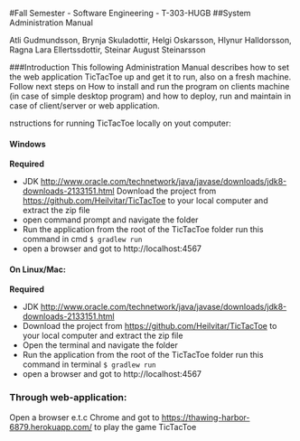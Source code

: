 #Fall Semester - Software Engineering - T-303-HUGB 
##System Administration Manual 

Atli Gudmundsson, Brynja Skuladottir, Helgi Oskarsson, Hlynur Halldorsson, Ragna Lara Ellertssdottir, Steinar August Steinarsson 

###Introduction
This following Administration Manual describes how to set the web application TicTacToe up and get it to run, also on a fresh machine. Follow next steps on How to install and run the program on clients machine (in case of simple desktop program) and how to deploy, run and maintain in case of client/server or web application.


nstructions for running TicTacToe locally on yout computer:

#### Windows

__Required__  
- JDK http://www.oracle.com/technetwork/java/javase/downloads/jdk8-downloads-2133151.html
Download the project from  https://github.com/Heilvitar/TicTacToe to your local computer and extract the zip file
- open command prompt and navigate the folder
- Run the application from the root of the TicTacToe folder run this command in cmd ```$ gradlew run ```
- open a browser and got to http://localhost:4567

#### On Linux/Mac:

__Required__  

- JDK http://www.oracle.com/technetwork/java/javase/downloads/jdk8-downloads-2133151.html
- Download the project from  https://github.com/Heilvitar/TicTacToe to your local computer and extract the zip file  
- Open the terminal and navigate the folder  
- Run the application from the root of the TicTacToe folder run this command in terminal ```$ gradlew run ```
- open a browser and got to http://localhost:4567

### Through web-application:
Open a browser e.t.c Chrome and got to https://thawing-harbor-6879.herokuapp.com/ to play the game TicTacToe


